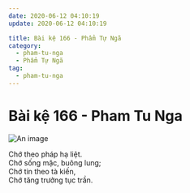 ```yaml
---
date: 2020-06-12 04:10:19
update: 2020-06-12 04:10:19

title: Bài kệ 166 - Phẩm Tự Ngã
category:
  - pham-tu-nga
  - Phẩm Tự Ngã
tag:
  - pham-tu-nga
---
```


# Bài kệ 166 - Pham Tu Nga

![An image](/img/pham-tu-nga/pham-tu-nga-166.jpg)

Chớ theo pháp hạ liệt.<br>Chớ sống mặc, buông lung;<br>Chớ tin theo tà kiến,<br>Chớ tăng trưởng tục trần.<br>
